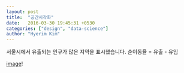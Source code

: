 ```yaml
---
layout: post
title:  "공간시각화"
date:   2016-03-30 19:45:31 +0530
categories: ["design", "data-science"]
author: "Hyerim Kim"
---
```


서울시에서 유출되는 인구가 많은 지역을 표시했습니다.
순이동율 = 유출 - 유입


[image](https://hyerim1048.github.io/assets/seoul.png)!
